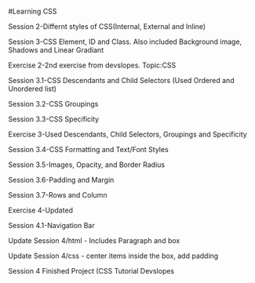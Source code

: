 #Learning CSS
 
Session 2-Differnt styles of CSS(Internal, External and Inline)

Session 3-CSS Element, ID and Class. Also included Background image, Shadows and Linear Gradiant

Exercise 2-2nd exercise from devslopes. Topic:CSS

Session 3.1-CSS Descendants and Child Selectors (Used Ordered and Unordered list)

Session 3.2-CSS Groupings

Session 3.3-CSS Specificity

Exercise 3-Used Descendants, Child Selectors, Groupings and Specificity

Session 3.4-CSS Formatting and Text/Font Styles

Session 3.5-Images, Opacity, and Border Radius

Session 3.6-Padding and Margin

Session 3.7-Rows and Column

Exercise 4-Updated

Session 4.1-Navigation Bar

Update Session 4/html - Includes Paragraph and box

Update Session 4/css - center items inside the box, add padding

Session 4 Finished Project (CSS Tutorial Devslopes
